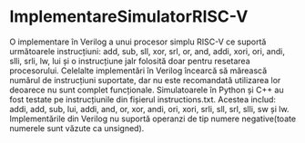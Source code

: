# ImplementareSimulatorRISC-V
O implementare în Verilog a unui procesor simplu RISC-V ce suportă următoarele instrucțiuni: add, sub, sll, xor, srl, or, and, addi, xori, ori, andi, slli, srli, lw, lui și o instrucțiune jalr folosită doar pentru resetarea procesorului. Celelalte implementări în Verilog încearcă să mărească numărul de instrucțiuni suportate, dar nu este recomandată utilizarea lor deoarece nu sunt complet funcționale. Simulatoarele în Python și C++ au fost testate pe instrucțiunile din fișierul instructions.txt. Acestea includ: addi, add, sub, lui, addi, and, or, xor, andi, ori, xori, srli, sll, srl, slli, sw și lw. Implementările din Verilog nu suportă operanzi de tip numere negative(toate numerele sunt văzute ca unsigned).  
